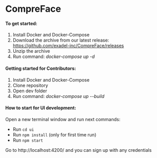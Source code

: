 # CompreFace

#### To get started:

1. Install Docker and Docker-Compose
2. Download the archive from our latest release: https://github.com/exadel-inc/CompreFace/releases
3. Unzip the archive
4. Run command: _docker-compose up -d_

#### Getting started for Contributors:

1. Install Docker and Docker-Compose
2. Clone repository
3. Open dev folder
4. Run command: _docker-compose up --build_

#### How to start for UI development:

Open a new terminal window and run next commands:

- Run `cd ui`
- Run `npm install` (only for first time run)
- Run `npm start`

Go to http://localhost:4200/ and you can sign up with any credentials
